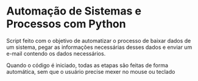 # Automação de Sistemas e Processos com Python

Script feito com o objetivo de automatizar o processo de baixar dados de um sistema, pegar as informações necessárias desses dados e enviar um e-mail contendo os dados necessários.

Quando o código é iniciado, todas as etapas são feitas de forma automática, sem que o usuário precise mexer no mouse ou teclado
